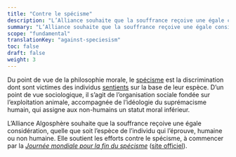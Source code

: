 ```yaml
---
title: "Contre le spécisme"
description: "L’Alliance souhaite que la souffrance reçoive une égale considération, quelle que soit l’espèce de l’individu qui l’éprouve, humaine ou non humaine."
summary: "L’Alliance souhaite que la souffrance reçoive une égale considération, quelle que soit l’espèce de l’individu qui l’éprouve, humaine ou non humaine."
scope: "fundamental"
translationKey: "against-speciesism"
toc: false
draft: false
weight: 3
---
```


Du point de vue de la philosophie morale, le [spécisme](https://fr.wikipedia.org/wiki/Sp%C3%A9cisme) est la discrimination dont sont victimes des individus [sentients](https://fr.wikipedia.org/wiki/Sentience) sur la base de leur espèce. D’un point de vue sociologique, il s’agit de l’organisation sociale fondée sur l’exploitation animale, accompagnée de l’idéologie du suprémacisme humain, qui assigne aux non-humains un statut moral inférieur.

L’Alliance Algosphère souhaite que la souffrance reçoive une égale considération, quelle que soit l’espèce de l’individu qui l’éprouve, humaine ou non humaine. Elle soutient les efforts contre le spécisme, à commencer par la *[Journée mondiale pour la fin du spécisme](https://fr.wikipedia.org/wiki/Journ%C3%A9e_mondiale_pour_la_fin_du_sp%C3%A9cisme)* ([site officiel](https://www.end-of-speciesism.org/fr/)).
